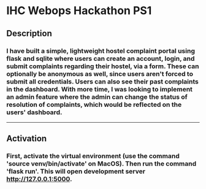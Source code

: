 # IHC Webops Hackathon PS1

## **Description**

### I have built a simple, lightweight hostel complaint portal using flask and sqlite where users can create an account, login, and submit complaints regarding their hostel, via a form. These can optionally be anonymous as well, since users aren't forced to submit all credentials. Users can also see their past complaints in the dashboard. With more time, I was looking to implement an admin feature where the admin can change the status of resolution of complaints, which would be reflected on the users' dashboard.

---
## **Activation**
### First, activate the virtual environment (use the command 'source venv/bin/activate' on MacOS). Then run the command 'flask run'. This will open development server http://127.0.0.1:5000.
